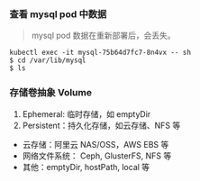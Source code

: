### 查看 mysql pod 中数据

> mysql pod 数据在重新部署后，会丢失。


```shell
kubectl exec -it mysql-75b64d7fc7-8n4vx -- sh
$ cd /var/lib/mysql
$ ls
```

### 存储卷抽象 Volume

1. Ephemeral: 临时存储，如 emptyDir
2. Persistent：持久化存储，如云存储、NFS 等
 - 云存储：阿里云 NAS/OSS，AWS EBS 等
 - 网络文件系统： Ceph, GlusterFS, NFS 等
 - 其他：emptyDir, hostPath, local 等
